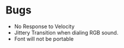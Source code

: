 # Bugs
- No Response to Velocity
- Jittery Transition when dialing RGB sound.
- Font will not be portable

